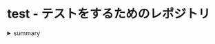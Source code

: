 # test - テストをするためのレポジトリ


<details>
<summary>summary</summary>
details details details details details details...
</details>
